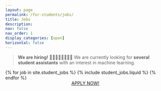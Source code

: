 ```yaml
---
layout: page
permalink: /for-students/jobs/
title: Jobs
description:
nav: false
nav_order: 1
display_categories: [open]
horizontal: false
---
```


> **We are hiring!** 👩‍🎓🧑‍🏫👩‍⚕️🙋‍♂️ We are currently looking for **several student assistants** with an interest in machine learning.

<div class="jobs">
    {% for job in site.student_jobs %}
    {% include student_jobs.liquid %}
    {% endfor %}
</div>

<div style="display: flex; justify-content: center;">
    <a href="mailto:{{ site.email }}" class="link-button hoverable">
        APPLY NOW!
    </a>
</div>